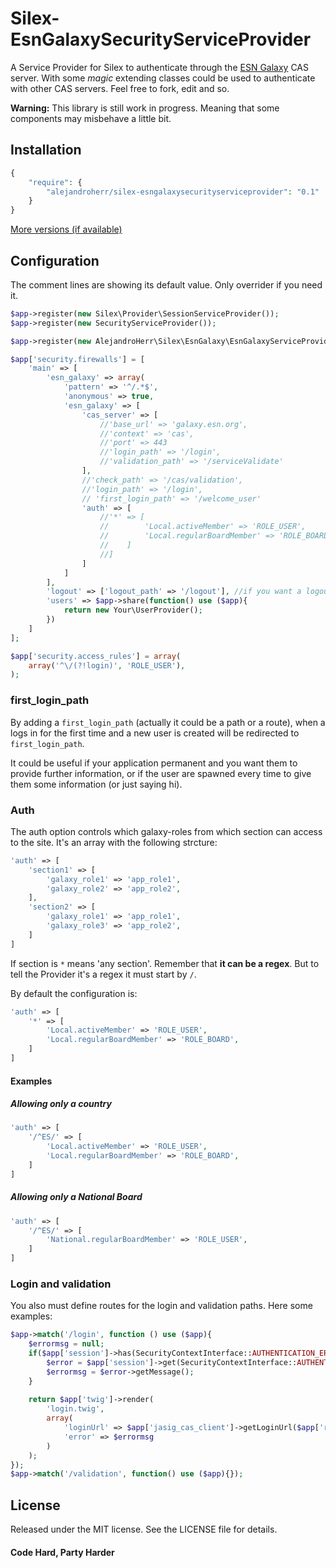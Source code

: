 Silex-EsnGalaxySecurityServiceProvider
======================================
A Service Provider for Silex to authenticate through the [ESN Galaxy](http://galaxy.esn.org) CAS server.
With some *magic* extending classes could be used to authenticate with other CAS servers. Feel free to fork, edit and so.

**Warning:** This library is still work in progress. Meaning that some components may misbehave a little bit.
## Installation

```php
{
    "require": {
        "alejandroherr/silex-esngalaxysecurityserviceprovider": "0.1"
    }
}
```
[More versions (if available)](https://packagist.org/packages/alejandroherr/silex-esngalaxysecurityserviceprovider)
## Configuration
The comment lines are showing its default value. Only overrider if you need it.
```php
$app->register(new Silex\Provider\SessionServiceProvider());
$app->register(new SecurityServiceProvider());

$app->register(new AlejandroHerr\Silex\EsnGalaxy\EsnGalaxyServiceProvider());

$app['security.firewalls'] = [
    'main' => [  
        'esn_galaxy' => array(   
            'pattern' => '^/.*$',
            'anonymous' => true,
            'esn_galaxy' => [
                'cas_server' => [
                    //'base_url' => 'galaxy.esn.org',
                    //'context' => 'cas',
                    //'port' => 443
                    //'login_path' => '/login',
                    //'validation_path' => '/serviceValidate'
                ],
                //'check_path' => '/cas/validation',
                //'login_path' => '/login',
                // 'first_login_path' => '/welcome_user'
                'auth' => [
                    //'*' => [
                    //        'Local.activeMember' => 'ROLE_USER',
                    //        'Local.regularBoardMember' => 'ROLE_BOARD',
                    //    ]
                    //]
                ]
            ]
        ],
        'logout' => ['logout_path' => '/logout'], //if you want a logout
        'users' => $app->share(function() use ($app){
            return new Your\UserProvider();
        })
    ]
];

$app['security.access_rules'] = array(
    array('^\/(?!login)', 'ROLE_USER'),
);
```
### first_login_path
By adding a `first_login_path` (actually it could be a path or a route), when a logs in for the first time and a new user is created will be redirected to `first_login_path`.

It could be useful if your application permanent and you want them to provide further information, or if the user are spawned every time to give them some information (or just saying hi).
### Auth
The auth option controls which galaxy-roles from which section can access to the site. It's an array with the following strcture:
```php
'auth' => [
    'section1' => [
        'galaxy_role1' => 'app_role1',
        'galaxy_role2' => 'app_role2',
    ],
    'section2' => [
        'galaxy_role1' => 'app_role1',
        'galaxy_role3' => 'app_role2',
    ]
]
```

If section is `*` means 'any section'. Remember that **it can be a regex**. But to tell the Provider it's a regex it must start by `/`.

By default the configuration is:
```php
'auth' => [
    '*' => [
        'Local.activeMember' => 'ROLE_USER',
        'Local.regularBoardMember' => 'ROLE_BOARD',
    ]
]
```
#### Examples
##### Allowing only a country
```php
'auth' => [
    '/^ES/' => [
        'Local.activeMember' => 'ROLE_USER',
        'Local.regularBoardMember' => 'ROLE_BOARD',
    ]
]
```
##### Allowing only a National Board
```php
'auth' => [
    '/^ES/' => [
        'National.regularBoardMember' => 'ROLE_USER',
    ]
]
```

### Login and validation
You also must define routes for the login and validation paths. Here some examples:

```php
$app->match('/login', function () use ($app){		
	$errormsg = null;
	if($app['session']->has(SecurityContextInterface::AUTHENTICATION_ERROR)){
	    $error = $app['session']->get(SecurityContextInterface::AUTHENTICATION_ERROR);
	    $errormsg = $error->getMessage();
	}
    
	return $app['twig']->render(
	    'login.twig',
	    array(
	        'loginUrl' => $app['jasig_cas_client']->getLoginUrl($app['request']),
	        'error' => $errormsg
	    )
	);
});
$app->match('/validation', function() use ($app){});
```

## License
Released under the MIT license. See the LICENSE file for details.

#### Code Hard, Party Harder
